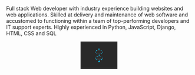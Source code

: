 Full stack Web developer with industry experience building websites and web applications. Skilled at delivery and maintenance of web software and accustomed to functioning within a team of top-performing developers and IT support experts. Highly experienced in Python, JavaScript, Django, HTML, CSS and SQL
<div id="header" align="center">
  <img src='ml2.gif' width="100"/>
</div>
